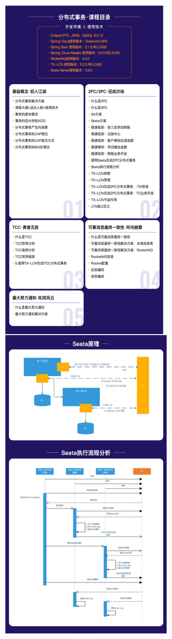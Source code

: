 ![](/static/image/ec52ee2fb6e74df9a634196343717238.webp)
![](/static/image/9413cb182dd34c2f8398d7035ccd922c.webp)
